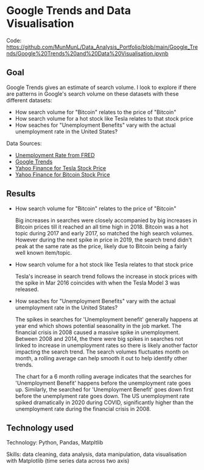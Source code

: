 # Google Trends and Data Visualisation

Code: https://github.com/MunMunL/Data_Analysis_Portfolio/blob/main/Google_Trends/Google%20Trends%20and%20Data%20Visualisation.ipynb

## Goal

Google Trends gives an estimate of search volume. I look to explore if there are patterns in Google's search volume on these datasets with these different datasets:

* How search volume for "Bitcoin" relates to the price of "Bitcoin"
* How search volume for a hot stock like Tesla relates to that stock price
* How seaches for "Unemployment Benefits" vary with the actual unemployment rate in the United States?

Data Sources:

* [Unemployment Rate from FRED](https://fred.stlouisfed.org/series/UNRATE/)
* [Google Trends](https://trends.google.com/trends/explore)
* [Yahoo Finance for Tesla Stock Price](https://finance.yahoo.com/quote/TSLA/history?p=TSLA&guccounter=1&guce_referrer=aHR0cDovL2xvY2FsaG9zdDo4ODg4Lw&guce_referrer_sig=AQAAAKJMDFKZB-sPpzyK0tFAV9_EDUmSy30FjH30IfcsG1q01IDgyivAmaZ3XS3NAciPV0ooBGndSAv0lAm7jojnXm-2MXV643Zx93EkMt9F4DUzD_qe4_82g4UiR9OK-xIT3TuKZ5dL0LvfG-GjVd20CPcPJCGtJw7W82Xl8u2x7qTA)
* [Yahoo Finance for Bitcoin Stock Price](https://finance.yahoo.com/quote/BTC-USD/history?p=BTC-USD)

## Results

* How search volume for "Bitcoin" relates to the price of "Bitcoin"

  Big increases in searches were closely accompanied by big increases in Bitcoin prices till it reached an all time high in 2018. Bitcoin was a hot topic during 2017 and early 2017, so matched the high search volumes. However during the next spike in price in 2019, the search trend didn't peak at the same rate as the price, likely due to Bitcoin being a fairly well known item/topic.
  
* How search volume for a hot stock like Tesla relates to that stock price

  Tesla's increase in search trend follows the increase in stock prices with the spike in Mar 2016 coincides with when the Tesla Model 3 was released.
  
* How seaches for "Unemployment Benefits" vary with the actual unemployment rate in the United States?

  The spikes in searches for 'Unemployment benefit' generally happens at year end which shows potential seasonality in the job market.
The financial crisis in 2008 caused a massive spike in unemployment.
Between 2008 and 2014, the there were big spikes in searches not linked to increase in unemployment rates so there is likely another factor impacting the search trend. The search volumes fluctuates month on month, a rolling average can help smooth it out to help identify other trends.

  The chart for a 6 month rolling average indicates that the searches for 'Unemployment Benefit' happens before the unemployment rate goes up. Similarly, the searched for 'Unemployment Benefit' goes down first before the unemplyment rate goes down.
  The US unemployment rate spiked dramatically in 2020 during COVID, significantly higher than the unemployment rate during the financial crisis in 2008.
  
## Technology used

Technology: Python, Pandas, Matpltlib

Skills: data cleaning, data analysis, data manipulation, data visualisation with Matplotlib (time series data across two axis)
